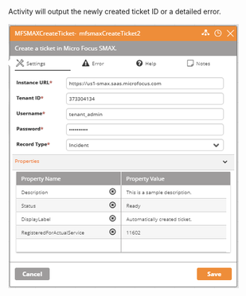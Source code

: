 Activity will output the newly created ticket ID or a detailed error.
<br><br>
<img src="https://github.com/Ayehu/custom-activities/blob/master/Micro%20Focus%20SMAX/MFSMAXCreateTicket/screenshot.png?raw=true">
